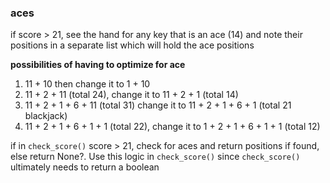 ### aces 
if score > 21, see the hand for any key that is an ace (14) and note their positions in a separate list which will hold the ace positions 

**possibilities of having to optimize for ace** 
1. 11 + 10 then change it to 1 + 10
2. 11 + 2 + 11 (total 24), change it to 11 + 2 + 1 (total 14)
3. 11 + 2 + 1 + 6 + 11 (total 31) change it to 11 + 2 + 1 + 6 + 1 (total 21 blackjack)
4. 11 + 2 + 1 + 6 + 1 + 1 (total 22), change it to 1 + 2 + 1 + 6 + 1 + 1 (total 12)

if in `check_score()` score > 21, check for aces and return positions if found, else return None?. Use this logic in `check_score()` since `check_score()` ultimately needs to return a boolean

